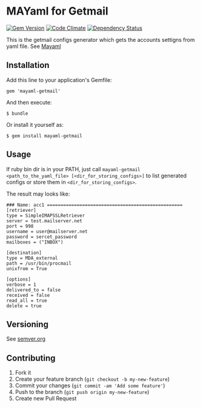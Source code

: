 # MAYaml for Getmail

[![Gem Version](https://badge.fury.io/rb/mayaml-getmail.svg)](http://badge.fury.io/rb/mayaml-getmail)
[![Code Climate](https://codeclimate.com/github/skopciewski/mayaml-getmail/badges/gpa.svg)](https://codeclimate.com/github/skopciewski/mayaml-getmail)
[![Dependency Status](https://gemnasium.com/badges/github.com/skopciewski/mayaml-getmail.svg)](https://gemnasium.com/github.com/skopciewski/mayaml-getmail)

This is the getmail configs generator which gets the accounts settigns from yaml file. See [Mayaml][mayaml_url]

## Installation

Add this line to your application's Gemfile:

    gem 'mayaml-getmail'

And then execute:

    $ bundle

Or install it yourself as:

    $ gem install mayaml-getmail

## Usage

If ruby bin dir is in your PATH, just call `mayaml-getmail <path_to_the_yaml_file> [<dir_for_storing_configs>]` 
to list generated configs or store them in `<dir_for_storing_configs>`.

The result may looks like:
```
### Name: acc1 ==================================================
[retriever]
type = SimpleIMAPSSLRetriever
server = test.mailserver.net
port = 998
username = user@mailserver.net
password = sercet_password
mailboxes = ("INBOX")

[destination]
type = MDA_external
path = /usr/bin/procmail
unixfrom = True

[options]
verbose = 1
delivered_to = false
received = false
read_all = true
delete = true
```

## Versioning

See [semver.org][semver]

## Contributing

1. Fork it
2. Create your feature branch (`git checkout -b my-new-feature`)
3. Commit your changes (`git commit -am 'Add some feature'`)
4. Push to the branch (`git push origin my-new-feature`)
5. Create new Pull Request

[semver]: http://semver.org/
[mayaml_url]: https://github.com/skopciewski/mayaml
